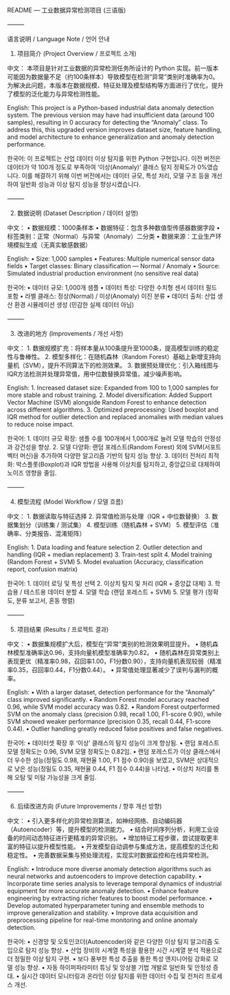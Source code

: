 
README — 工业数据异常检测项目 (三语版)

⸻

语言说明 / Language Note / 언어 안내


1. 项目简介 (Project Overview / 프로젝트 소개)

中文：
本项目是针对工业数据的异常检测任务所设计的 Python 实现。前一版本可能因为数据量不足（约100条样本）导致模型在检测“异常”类别时准确率为0。为解决此问题，本版本在数据规模、特征处理及模型结构等方面进行了优化，提升了模型的泛化能力与异常检测性能。

English:
This project is a Python-based industrial data anomaly detection system. The previous version may have had insufficient data (around 100 samples), resulting in 0 accuracy for detecting the “Anomaly” class. To address this, this upgraded version improves dataset size, feature handling, and model architecture to enhance generalization and anomaly detection performance.

한국어:
이 프로젝트는 산업 데이터 이상 탐지를 위한 Python 구현입니다. 이전 버전은 데이터가 약 100개 정도로 부족하여 ‘이상(Anomaly)’ 클래스 탐지 정확도가 0%였습니다. 이를 해결하기 위해 이번 버전에서는 데이터 규모, 특성 처리, 모델 구조 등을 개선하여 일반화 성능과 이상 탐지 성능을 향상시켰습니다.

⸻

2. 数据说明 (Dataset Description / 데이터 설명)

中文：
    •    数据规模：1000条样本
    •    数据特征：包含多种数值型传感器数据字段
    •    标签类别：正常（Normal）与异常（Anomaly）二分类
    •    数据来源：工业生产环境模拟生成（无真实敏感数据）

English:
    •    Size: 1,000 samples
    •    Features: Multiple numerical sensor data fields
    •    Target classes: Binary classification — Normal / Anomaly
    •    Source: Simulated industrial production environment (no sensitive real data)

한국어:
    •    데이터 규모: 1,000개 샘플
    •    데이터 특성: 다양한 수치형 센서 데이터 필드 포함
    •    라벨 클래스: 정상(Normal) / 이상(Anomaly) 이진 분류
    •    데이터 출처: 산업 생산 환경 시뮬레이션 생성 (민감한 실제 데이터 아님)

⸻

3. 改进的地方 (Improvements / 개선 사항)

中文：
    1.    数据规模扩充：将样本量从100条提升至1000条，提高模型训练的稳定性与鲁棒性。
    2.    模型多样化：在随机森林（Random Forest）基础上新增支持向量机（SVM），提升不同算法下的检测效果。
    3.    数据预处理优化：引入箱线图与IQR方法检测并处理异常值，用中位数替换异常值，减少噪声影响。

English:
    1.    Increased dataset size: Expanded from 100 to 1,000 samples for more stable and robust training.
    2.    Model diversification: Added Support Vector Machine (SVM) alongside Random Forest to enhance detection across different algorithms.
    3.    Optimized preprocessing: Used boxplot and IQR method for outlier detection and replaced anomalies with median values to reduce noise impact.

한국어:
    1.    데이터 규모 확장: 샘플 수를 100개에서 1,000개로 늘려 모델 학습의 안정성과 강건성을 향상.
    2.    모델 다양화: 랜덤 포레스트(Random Forest) 외에 SVM(서포트 벡터 머신)을 추가하여 다양한 알고리즘 기반의 탐지 성능 향상.
    3.    데이터 전처리 최적화: 박스플롯(Boxplot)과 IQR 방법을 사용해 이상치를 탐지하고, 중앙값으로 대체하여 노이즈 영향을 줄임.

⸻

4. 模型流程 (Model Workflow / 모델 흐름)

中文：
    1.    数据读取与特征选择
    2.    异常值检测与处理（IQR + 中位数替换）
    3.    数据集划分（训练集 / 测试集）
    4.    模型训练（随机森林 + SVM）
    5.    模型评估（准确率、分类报告、混淆矩阵）

English:
    1.    Data loading and feature selection
    2.    Outlier detection and handling (IQR + median replacement)
    3.    Train-test split
    4.    Model training (Random Forest + SVM)
    5.    Model evaluation (Accuracy, classification report, confusion matrix)

한국어:
    1.    데이터 로딩 및 특성 선택
    2.    이상치 탐지 및 처리 (IQR + 중앙값 대체)
    3.    학습용 / 테스트용 데이터 분할
    4.    모델 학습 (랜덤 포레스트 + SVM)
    5.    모델 평가 (정확도, 분류 보고서, 혼동 행렬)

⸻

5. 项目结果 (Results / 프로젝트 결과)

中文：
    •    数据集规模扩大后，模型在“异常”类别的检测效果明显提升。
    •    随机森林模型准确率达0.96，支持向量机模型准确率为0.82。
    •    随机森林在异常类别上表现更优（精准率0.98，召回率1.00，F1分数0.90），支持向量机表现较弱（精准率0.35，召回率0.44，F1分数0.44）。
    •    异常值处理显著减少了误判与漏判的概率。

English:
    •    With a larger dataset, detection performance for the “Anomaly” class improved significantly.
    •    Random Forest model accuracy reached 0.96, while SVM model accuracy was 0.82.
    •    Random Forest outperformed SVM on the anomaly class (precision 0.98, recall 1.00, F1-score 0.90), while SVM showed weaker performance (precision 0.35, recall 0.44, F1-score 0.44).
    •    Outlier handling greatly reduced false positives and false negatives.

한국어:
    •    데이터셋 확장 후 ‘이상’ 클래스의 탐지 성능이 크게 향상됨.
    •    랜덤 포레스트 모델 정확도는 0.96, SVM 모델 정확도는 0.82임.
    •    랜덤 포레스트가 이상 클래스에서 더 우수한 성능(정밀도 0.98, 재현율 1.00, F1 점수 0.90)을 보였고, SVM은 상대적으로 낮은 성능(정밀도 0.35, 재현율 0.44, F1 점수 0.44)을 나타냄.
    •    이상치 처리를 통해 오탐 및 미탐 가능성을 크게 줄임.

⸻

6. 后续改进方向 (Future Improvements / 향후 개선 방향)

中文：
    •    引入更多样化的异常检测算法，如神经网络、自动编码器（Autoencoder）等，提升模型的检测能力。
    •    结合时间序列分析，利用工业设备的时间动态特征进行更精准的异常识别。
    •    增加特征工程步骤，尝试提取更丰富的特征以提升模型性能。
    •    开发模型自动调参与集成方法，提高模型的泛化和稳定性。
    •    完善数据采集与预处理流程，实现实时数据监控和在线异常检测。

English:
    •    Introduce more diverse anomaly detection algorithms such as neural networks and autoencoders to improve detection capability.
    •    Incorporate time series analysis to leverage temporal dynamics of industrial equipment for more accurate anomaly detection.
    •    Enhance feature engineering by extracting richer features to boost model performance.
    •    Develop automated hyperparameter tuning and ensemble methods to improve generalization and stability.
    •    Improve data acquisition and preprocessing pipeline for real-time monitoring and online anomaly detection.

한국어:
    •    신경망 및 오토인코더(Autoencoder)와 같은 다양한 이상 탐지 알고리즘 도입으로 탐지 성능 향상.
    •    산업 장비의 시계열 특성을 활용한 시간 시계열 분석 적용으로 더 정밀한 이상 탐지 구현.
    •    보다 풍부한 특성 추출을 통한 특성 엔지니어링 강화로 모델 성능 향상.
    •    자동 하이퍼파라미터 튜닝 및 앙상블 기법 개발로 일반화 및 안정성 증대.
    •    실시간 데이터 모니터링과 온라인 이상 탐지를 위한 데이터 수집 및 전처리 프로세스 개선.
